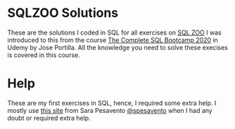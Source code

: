 # SQLZOO Solutions
These are the solutions I coded in SQL for all exercises on [SQL
ZOO](<https://napier.sqlzoo.net/wiki/SQL_Tutorial>)
I was introduced to this from the course [The Complete SQL Bootcamp
2020](<https://www.udemy.com/course/the-complete-sql-bootcamp/>) in Udemy by
Jose Portilla. All the knowledge you need to solve these execises is covered in
this course.
# Help
These are my first exercises in SQL, hence, I required some extra help.
I mostly use [this site](<https://sarapesavento.wordpress.com>) from Sara Pesavento [@spesavento](<https://github.com/spesavento>) when I had any doubt or required extra help.

